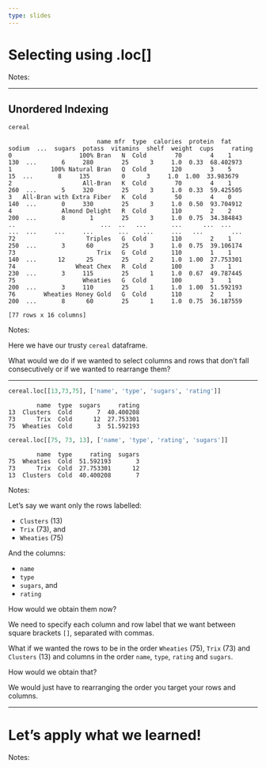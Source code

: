 ```yaml
---
type: slides
---
```


# Selecting using .loc\[\]

Notes: <br>

---

## Unordered Indexing

``` python
cereal
```

```out
                         name mfr  type  calories  protein  fat  sodium  ...  sugars  potass  vitamins  shelf  weight  cups     rating
0                   100% Bran   N  Cold        70        4    1     130  ...       6     280        25      3     1.0  0.33  68.402973
1           100% Natural Bran   Q  Cold       120        3    5      15  ...       8     135         0      3     1.0  1.00  33.983679
2                    All-Bran   K  Cold        70        4    1     260  ...       5     320        25      3     1.0  0.33  59.425505
3   All-Bran with Extra Fiber   K  Cold        50        4    0     140  ...       0     330        25      3     1.0  0.50  93.704912
4              Almond Delight   R  Cold       110        2    2     200  ...       8       1        25      3     1.0  0.75  34.384843
..                        ...  ..   ...       ...      ...  ...     ...  ...     ...     ...       ...    ...     ...   ...        ...
72                    Triples   G  Cold       110        2    1     250  ...       3      60        25      3     1.0  0.75  39.106174
73                       Trix   G  Cold       110        1    1     140  ...      12      25        25      2     1.0  1.00  27.753301
74                 Wheat Chex   R  Cold       100        3    1     230  ...       3     115        25      1     1.0  0.67  49.787445
75                   Wheaties   G  Cold       100        3    1     200  ...       3     110        25      1     1.0  1.00  51.592193
76        Wheaties Honey Gold   G  Cold       110        2    1     200  ...       8      60        25      1     1.0  0.75  36.187559

[77 rows x 16 columns]
```

Notes:

Here we have our trusty `cereal` dataframe.

What would we do if we wanted to select columns and rows that don’t fall
consecutively or if we wanted to rearrange them?

---

``` python
cereal.loc[[13,73,75], ['name', 'type', 'sugars', 'rating']]
```

```out
        name  type  sugars     rating
13  Clusters  Cold       7  40.400208
73      Trix  Cold      12  27.753301
75  Wheaties  Cold       3  51.592193
```

``` python
cereal.loc[[75, 73, 13], ['name', 'type', 'rating', 'sugars']]
```

```out
        name  type     rating  sugars
75  Wheaties  Cold  51.592193       3
73      Trix  Cold  27.753301      12
13  Clusters  Cold  40.400208       7
```

Notes:

Let’s say we want only the rows labelled:

  - `Clusters` (13)
  - `Trix` (73), and
  - `Wheaties` (75)

And the columns:

  - `name`
  - `type`
  - `sugars`, and
  - `rating`

How would we obtain them now?

We need to specify each column and row label that we want between square
brackets `[]`, separated with commas.

What if we wanted the rows to be in the order `Wheaties` (75), `Trix`
(73) and `Clusters` (13) and columns in the order `name`, `type`,
`rating` and `sugars`.

How would we obtain that?

We would just have to rearranging the order you target your rows and
columns.

---

# Let’s apply what we learned\!

Notes: <br>
